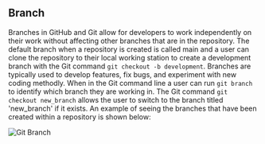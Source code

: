 ## Branch 

Branches in GitHub and Git allow for developers to work independently on their work without affecting other branches that are in the repository. The default branch when a repository is created is called main and a user can clone the repository to their local working station to create a development branch with the Git command `git checkout -b development`. Branches are typically used to develop features, fix bugs, and experiment with new coding methodly. When in the Git command line a user can run `git branch` to identify which branch they are working in. The Git command `git checkout new_branch` allows the user to switch to the branch titled 'new_branch' if it exists. An example of seeing the branches that have been created within a repository is shown below: 

![Git Branch](/images/gitBranch.gif)

